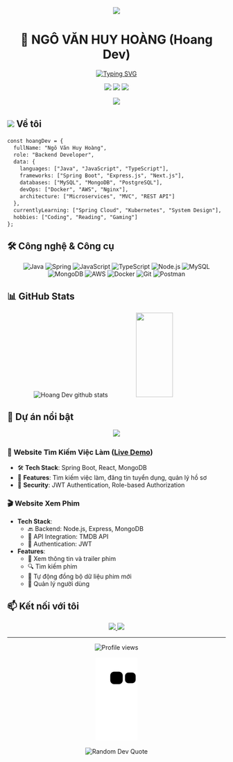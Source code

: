 <div align="center">
  <!-- Header với animation -->
  <img src="https://media.giphy.com/media/f3iwJFOVOwuy7K6FFw/giphy.gif" width="200"/>
  
  # 🚀 NGÔ VĂN HUY HOÀNG (Hoang Dev)
  
  [![Typing SVG](https://readme-typing-svg.herokuapp.com?font=Fira+Code&pause=1000&color=2E9EFF&center=true&vCenter=true&width=435&lines=Backend+Developer;Java+Spring+Boot+Engineer;Always+learning+new+things)](https://git.io/typing-svg)
  
  <p>
    <a href="https://www.linkedin.com/in/nvhhoang" target="_blank"><img src="https://img.shields.io/badge/LinkedIn-0077B5?style=for-the-badge&logo=linkedin&logoColor=white"/></a>
    <a href="https://facebook.com/nvhhoang.hubert" target="_blank"><img src="https://img.shields.io/badge/Facebook-1877F2?style=for-the-badge&logo=facebook&logoColor=white"/></a>
    <a href="mailto:nvhhoang286@gmail.com"><img src="https://img.shields.io/badge/Gmail-D14836?style=for-the-badge&logo=gmail&logoColor=white"/></a>
  </p>
</div>

<div align="center">
  <img src="https://github-profile-trophy.vercel.app/?username=hoangdevv&theme=darkhub&no-frame=true&row=1&&margin-w=30&no-bg=true">
</div>

## <img src="https://media.giphy.com/media/WUlplcMpOCEmTGBtBW/giphy.gif" width="40"> **Về tôi**
```
const hoangDev = {
  fullName: "Ngô Văn Huy Hoàng",
  role: "Backend Developer",
  data: {
    languages: ["Java", "JavaScript", "TypeScript"],
    frameworks: ["Spring Boot", "Express.js", "Next.js"],
    databases: ["MySQL", "MongoDB", "PostgreSQL"],
    devOps: ["Docker", "AWS", "Nginx"],
    architecture: ["Microservices", "MVC", "REST API"]
  },
  currentlyLearning: ["Spring Cloud", "Kubernetes", "System Design"],
  hobbies: ["Coding", "Reading", "Gaming"]
};
```
## 🛠️ **Công nghệ & Công cụ**

<div align="center">
  
![Java](https://img.shields.io/badge/Java-ED8B00?style=for-the-badge&logo=openjdk&logoColor=white)
![Spring](https://img.shields.io/badge/Spring-6DB33F?style=for-the-badge&logo=spring&logoColor=white)
![JavaScript](https://img.shields.io/badge/JavaScript-F7DF1E?style=for-the-badge&logo=javascript&logoColor=black)
![TypeScript](https://img.shields.io/badge/TypeScript-007ACC?style=for-the-badge&logo=typescript&logoColor=white)
![Node.js](https://img.shields.io/badge/Node.js-43853D?style=for-the-badge&logo=node.js&logoColor=white)
![MySQL](https://img.shields.io/badge/MySQL-005C84?style=for-the-badge&logo=mysql&logoColor=white)
![MongoDB](https://img.shields.io/badge/MongoDB-4EA94B?style=for-the-badge&logo=mongodb&logoColor=white)
![AWS](https://img.shields.io/badge/AWS-232F3E?style=for-the-badge&logo=amazon-aws&logoColor=white)
![Docker](https://img.shields.io/badge/Docker-2496ED?style=for-the-badge&logo=docker&logoColor=white)
![Git](https://img.shields.io/badge/Git-F05032?style=for-the-badge&logo=git&logoColor=white)
![Postman](https://img.shields.io/badge/Postman-FF6C37?style=for-the-badge&logo=postman&logoColor=white)

</div>

## 📊 **GitHub Stats**

<div align="center">
  <img width="49%" height="195px" src="https://github-readme-stats.vercel.app/api?username=hoangdevv&show_icons=true&count_private=true&hide_border=true&title_color=00b3ff&icon_color=00b4ff&text_color=c9d1d9&bg_color=0d1117" alt="Hoang Dev github stats" /> 
  <img width="41%" height="195px" src="https://github-readme-stats.vercel.app/api/top-langs/?username=hoangdevv&layout=compact&hide_border=true&title_color=00b3ff&text_color=00b4ff&bg_color=0d1117" />
</div>

## 🎯 **Dự án nổi bật**

<div align="center">
  <a href="https://github.com/hoangdevv/DACN-4NTH-WebsiteTimKiemViecLam">
    <img src="https://github-readme-stats.vercel.app/api/pin/?username=hoangdevv&repo=DACN-4NTH-WebsiteTimKiemViecLam&theme=react&hide_border=true&bg_color=1F222E&title_color=F85D7F&icon_color=F8D866&show_icons=false" />
  </a>
</div>

### 🌟 **Website Tìm Kiếm Việc Làm** ([Live Demo](https://workfinder-exquisite-llama-47b911.netlify.app/))
- 🛠️ **Tech Stack**: Spring Boot, React, MongoDB
- 📱 **Features**: Tìm kiếm việc làm, đăng tin tuyển dụng, quản lý hồ sơ
- 🔐 **Security**: JWT Authentication, Role-based Authorization

### 🎬 Website Xem Phim
- **Tech Stack**: 
  - 🔙 Backend: Node.js, Express, MongoDB
  - 🎯 API Integration: TMDB API
  - 🔐 Authentication: JWT
- **Features**: 
  - 🎥 Xem thông tin và trailer phim
  - 🔍 Tìm kiếm phim
  - 🔄 Tự động đồng bộ dữ liệu phim mới
  - 👤 Quản lý người dùng

## 📫 **Kết nối với tôi**

<div align="center">
  <a href="mailto:nvhhoang286@gmail.com">
    <img src="https://img.shields.io/badge/Gmail-333333?style=for-the-badge&logo=gmail&logoColor=red" />
  </a>
  <a href="https://facebook.com/nvhhoang.hubert" target="_blank">
    <img src="https://img.shields.io/badge/Facebook-0077B5?style=for-the-badge&logo=facebook&logoColor=white" target="_blank" />
  </a>
</div>

---

<div align="center">
  <img src="https://komarev.com/ghpvc/?username=hoangdevv&color=blueviolet&style=for-the-badge" alt="Profile views"/>
  
  ![Snake animation](https://github.com/hoangdevv/hoangdevv/blob/output/github-contribution-grid-snake.svg)
</div>

<div align="center">
  <img src="https://quotes-github-readme.vercel.app/api?type=horizontal&theme=radical" alt="Random Dev Quote"/>
</div>
